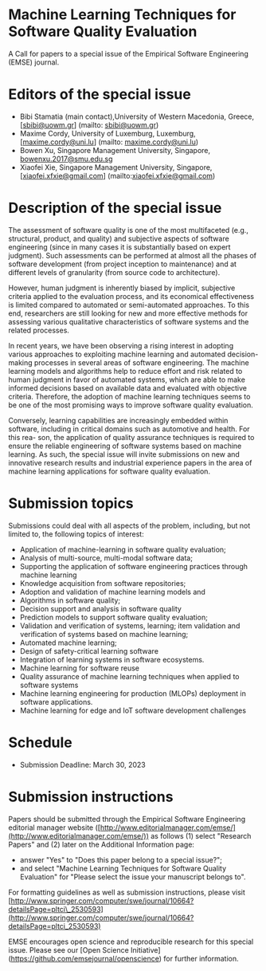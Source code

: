 # Machine Learning Techniques for Software Quality Evaluation

A Call for papers to a special issue of the Empirical Software Engineering (EMSE) journal.

# Editors of the special issue
- Bibi Stamatia (main contact),University of Western Macedonia, Greece, [sbibi@uowm.gr] (mailto: sbibi@uowm.gr)
- Maxime Cordy, University of Luxemburg, Luxemburg, [maxime.cordy@uni.lu] (mailto: maxime.cordy@uni.lu)
- Bowen Xu, Singapore Management University, Singapore, [bowenxu.2017@smu.edu.sg](mailto:bowenxu.2017@smu.edu.sg)
- Xiaofei Xie, Singapore Management University, Singapore, [xiaofei.xfxie@gmail.com] (mailto:xiaofei.xfxie@gmail.com)



# Description of the special issue

The assessment of software quality is one of the most multifaceted (e.g., structural, product, and quality) and subjective aspects of software engineering (since in many cases it is substantially based on expert judgment). Such assessments can be performed at almost all the phases of software development (from project inception to maintenance) and at different levels of granularity (from source code to architecture). 

However, human judgment is inherently biased by implicit, subjective criteria applied to the evaluation process, and its economical effectiveness is limited compared to automated or semi-automated approaches. To this end, researchers are still looking for new and more effective methods for assessing various qualitative characteristics of software systems and the related processes. 

In recent years, we have been observing a rising interest in adopting various approaches to exploiting machine learning and automated decision-making processes in several areas of software engineering. The machine learning models and algorithms help to reduce effort and risk related to human judgment in favor of automated systems, which are able to make informed decisions based on available data and evaluated with objective criteria. Therefore, the adoption of machine learning techniques seems to be one of the most promising ways to improve software quality evaluation. 

Conversely, learning capabilities are increasingly embedded within software, including in critical domains such as automotive and health. For this rea- son, the application of quality assurance techniques is required to ensure the reliable engineering of software systems based on machine learning. As such, the special issue will invite submissions on new and innovative research results and industrial experience papers in the area of machine learning applications for software quality evaluation.


# Submission topics

Submissions could deal with all aspects of the problem, including, but not limited to, the following topics of interest:

- Application of machine-learning in software quality evaluation; 
- Analysis of multi-source, multi-modal software data;
- Supporting the application of software engineering practices through machine learning
- Knowledge acquisition from software repositories;
- Adoption and validation of machine learning models and
- Algorithms in software quality;
- Decision support and analysis in software quality
- Prediction models to support software quality evaluation;
- Validation and verification of systems, learning; item validation and verification of systems based on machine learning;
- Automated machine learning;
- Design of safety-critical learning software
- Integration of learning systems in software ecosystems.
- Machine learning for software reuse
- Quality assurance of machine learning techniques when applied to software systems
- Machine learning engineering for production (MLOPs) deployment in software applications.
- Machine learning for edge and IoT software development challenges  


# Schedule

- Submission Deadline: March 30, 2023

# Submission instructions

Papers should be submitted through the Empirical Software Engineering editorial manager website ([http://www.editorialmanager.com/emse/](http://www.editorialmanager.com/emse/)) as follows (1) select &quot;Research Papers&quot; and (2) later on the Additional Information page:

- answer &quot;Yes&quot; to &quot;Does this paper belong to a special issue?&quot;;
- and select &quot;Machine Learning Techniques for Software Quality Evaluation&quot; for &quot;Please select the issue your manuscript belongs to&quot;.

For formatting guidelines as well as submission instructions, please visit [http://www.springer.com/computer/swe/journal/10664?detailsPage=pltci\_2530593](http://www.springer.com/computer/swe/journal/10664?detailsPage=pltci_2530593)

EMSE encourages open science and reproducible research for this special issue. Please see our [Open Science Initiative] (https://github.com/emsejournal/openscience) for further information.
